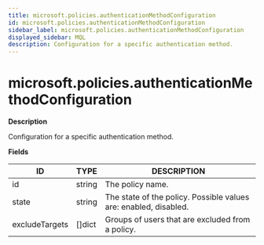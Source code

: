 ```yaml
---
title: microsoft.policies.authenticationMethodConfiguration
id: microsoft.policies.authenticationMethodConfiguration
sidebar_label: microsoft.policies.authenticationMethodConfiguration
displayed_sidebar: MQL
description: Configuration for a specific authentication method.
---
```


# microsoft.policies.authenticationMethodConfiguration

**Description**

Configuration for a specific authentication method.

**Fields**

| ID             | TYPE           | DESCRIPTION                                                      |
| -------------- | -------------- | ---------------------------------------------------------------- |
| id             | string         | The policy name.                                                 |
| state          | string         | The state of the policy. Possible values are: enabled, disabled. |
| excludeTargets | &#91;&#93;dict | Groups of users that are excluded from a policy.                 |
